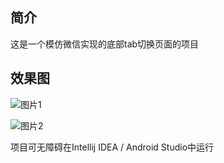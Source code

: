 ## 简介

这是一个模仿微信实现的底部tab切换页面的项目

## 效果图

![图片1](https://i.loli.net/2017/08/22/599c02343742e.png)

![图片2](https://i.loli.net/2017/08/22/599c0259b0605.png)

项目可无障碍在Intellij IDEA / Android Studio中运行
